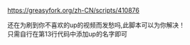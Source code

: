 https://greasyfork.org/zh-CN/scripts/410876

还在为刷到你不喜欢的up的视频而发愁吗,此脚本可以为你解决！<br>
只需自行在第13行代码中添加up的名字即可
